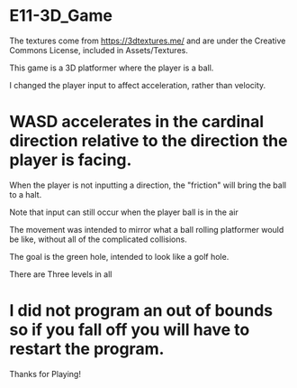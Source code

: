 # E11-3D_Game


The textures come from https://3dtextures.me/ and are under the Creative Commons License, included in Assets/Textures.

This game is a 3D platformer where the player is a ball.

I changed the player input to affect acceleration, rather than velocity.

# WASD accelerates in the cardinal direction relative to the direction the player is facing.

When the player is not inputting a direction, the "friction" will bring the ball to a halt.

Note that input can still occur when the player ball is in the air

The movement was intended to mirror what a ball rolling platformer would be like, without all of the complicated collisions.


The goal is the green hole, intended to look like a golf hole.

There are Three levels in all

# I did not program an out of bounds so if you fall off you will have to restart the program.

Thanks for Playing!
